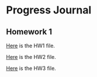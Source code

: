 # Progress Journal

## Homework 1

[Here](Files/HW1.html) is the HW1 file.

[Here](Files/HW2.html) is the HW2 file.

[Here](Files/HW3.html) is the HW3 file.

